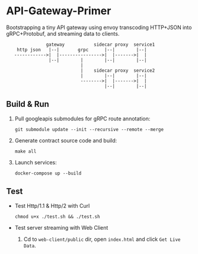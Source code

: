 # API-Gateway-Primer

Bootstrapping a tiny API gateway using envoy transcoding HTTP+JSON into gRPC+Protobuf, and streaming data to clients.

                   gateway           sidecar proxy  service1
        http json   |--|       grpc      |--|        |--|
       ------------>|  |---------------->|  |------->|  |
                    |--|        |        |--|        |--|
                                |
                                |    sidecar proxy  service2
                                |        |--|        |--|
                                -------->|  |------->|  |
                                         |--|        |--|

## Build & Run

1. Pull googleapis submodules for gRPC route annotation:

    `git submodule update --init --recursive --remote --merge`

2. Generate contract source code and build:

    `make all`

3. Launch services:

    `docker-compose up --build`

## Test

* Test Http/1.1 & Http/2 with Curl

      chmod u+x ./test.sh && ./test.sh

* Test server streaming with Web Client

  1. Cd to `web-client/public` dir, open `index.html` and click `Get Live Data`.
